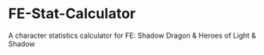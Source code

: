 # FE-Stat-Calculator
 A character statistics calculator for FE: Shadow Dragon & Heroes of Light & Shadow
